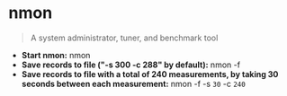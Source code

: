 # nmon
> A system administrator, tuner, and benchmark tool
- **Start nmon:**
nmon
- **Save records to file ("-s 300 -c 288" by default):**
nmon -f
- **Save records to file with a total of 240 measurements, by taking 30 seconds between each measurement:**
nmon -f -s `30` -c `240`
